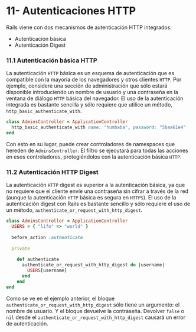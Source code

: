 # 11- Autenticaciones HTTP

Rails viene con dos mecanismos de autenticación HTTP integrados:

* Autenticación básica
* Autenticación Digest

### 11.1 Autenticación básica HTTP

La autenticación `HTTP` básica es un esquema de autenticación que es compatible con la mayoría de los navegadores y otros clientes `HTTP`. Por ejemplo, considere una sección de administración que sólo estará disponible introduciendo un nombre de usuario y una contraseña en la ventana de diálogo `HTTP` básica del navegador. El uso de la autenticación integrada es bastante sencilla y sólo requiere que utilice un método, `http_basic_authenticate_with`.

```ruby
class AdminsController < ApplicationController
  http_basic_authenticate_with name: "humbaba", password: "5baa61e4"
end
```

Con esto en su lugar, puede crear controladores de namespaces que hereden de `AdminsController`. El filtro se ejecutará para todas las acciones en esos controladores, protegiéndolos con la autenticación básica `HTTP`.

### 11.2 Autenticación HTTP Digest

La autenticación `HTTP` digest es superior a la autenticación básica, ya que no requiere que el cliente envíe una contraseña sin cifrar a través de la red \(aunque la autenticación `HTTP` básica es segura en `HTTPS`\). El uso de la autenticación digest con Rails es bastante sencillo y sólo requiere el uso de un método, `authenticate_or_request_with_http_digest`.

```ruby
class AdminsController < ApplicationController
  USERS = { "lifo" => "world" }
 
  before_action :authenticate
 
  private
 
    def authenticate
      authenticate_or_request_with_http_digest do |username|
        USERS[username]
      end
    end
end
```

Como se ve en el ejemplo anterior, el bloque `authenticate_or_request_with_http_digest` sólo tiene un argumento: el nombre de usuario. Y el bloque devuelve la contraseña. Devolver `false` o `nil` desde el  `authenticate_or_request_with_http_digest` causará un error de autenticación.



